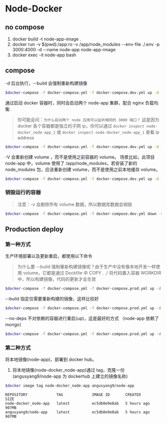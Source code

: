 # Node-Docker

## no compose

1. docker build -t node-app-image .
2. docker run -v $(pwd):/app:ro -v /app/node_modules --env-file ./.env  -p 3000:4000 -d --name node-app  node-app-image
3. docker exec -it node-app bash

## compose

-d 后台执行，--build 会强制重新构建镜像

```bash
$docker-compose -f docker-compose.yml -f docker-compose.dev.yml up -d [--build]
```

通过启动 docker 容器时，同时会启动两个 node-app 集群，配合 nginx 负载均衡.

> 你可能会问：`为什么启动两个 node 应用可以监听相同的 3000 端口？`
> 这是因为 docker 各个容器都是独立的子网 ip，你可以通过 `docker inspect node-docker_node-app_1` 或 `docker inspect node-docker_node-app_1` 查看 ip address

```bash
$docker-compose -f docker-compose.yml -f docker-compose.dev.yml up -d --scale node-app=2
```

-V 会重新创建 volume ，而不是使用之前容器的 volume。
场景比如，此项目 node-app 中，volume 使用了 /app/node_modules，若安装了新的 node_modules 包，应该重新创建 volume，而不是使用之前本地缓存 volume。

```bash
$docker-compose -f docker-compose.yml -f docker-compose.dev.yml up -d -V
```

### 销毁运行的容器

> 注意：-v 会删除所有 volume 数据，所以数据库数据会销毁

```bash
$docker-compose -f docker-compose.yml -f docker-compose.dev.yml down -v
```

## Production deploy

### 第一种方式

生产环境部署以及更新重启，都使用以下命令
> 为什么要 --build 强制重新构建镜像呢？由于生产中没有像本地开发一样使用 volume，它都是通过 Dockfile 中 COPY . ./ 将代码置入容器 WORKDIR 中，所以构建镜像，代码的更新才会生效

```bash
$docker-compose -f docker-compose.yml -f docker-compose.prod.yml up -d --build
```

--build 指定仅需要重新构建的镜像，这样比较好

```bash
$docker-compose -f docker-compose.yml -f docker-compose.prod.yml up -d --build node-app
```

--no-deps 不对依赖的容器进行重启(up)，这是最好的方式 （node-app 依赖了 mongo）

```bash
$docker-compose -f docker-compose.yml -f docker-compose.prod.yml up -d --build --no-deps node-app
```

### 第二种方式

将本地镜像(node-app)，部署到 docker hub。

1. 将本地镜像(node-docker_node-app)通过 tag，克隆一份 (angusyang9/node-app 为 dockerhub 上建立的镜像名称)
```bash
$docker image tag node-docker_node-app angusyang9/node-app
```

```text
REPOSITORY             TAG             IMAGE ID       CREATED        SIZE
node-docker_node-app   latest          ec5db0e9e8ab   5 hours ago    907MB
angusyang9/node-app    latest          ec5db0e9e8ab   5 hours ago    907MB
```